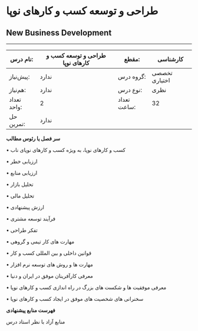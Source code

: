 # طراحی و توسعه کسب و کارهای نوپا
## New Business Development
_______________________________________________________________________________
| نام درس:    | طراحی و توسعه کسب و کارهای نوپا | مقطع:       | کارشناسی      |
| ----------- | ------------------------------- | ----------- | ------------- |
| پیش‌نیاز:   | ندارد                           | گروه درس:   | تخصصی اختیاری |
| هم‌نیاز:    | ندارد                           | نوع درس:    | نظری          |
| تعداد واحد: | 2                               | تعداد ساعت: | 32            |
| حل تمرین:   |  ندارد                          |             |               |

**سر فصل یا رئوس مطالب**

•	کسب و کارهای نوپا، به ویژه کسب و کارهای نوپای ناب

•	ارزیابی خطر 

•	ارزیابی منابع 

•	تحليل بازار 

•	تحليل مالی 

•	ارزش پيشنهادی

•	فرآیند توسعه مشتری 

•	تفکر طراحی

•	مهارت های کار تيمی و گروهی 

•	قوانين داخلی و بين المللی کسب و کار  

•	مهارت ها و روش های توسعه نرم افزار 

•	معرفی کارآفرینان موفق در ایران و دنيا 

•	معرفی موفقيت ها و شکست های بزرگ در راه اندازی کسب و کارهای نوپا 

•	سخنرانی های شخصيت های موفق در ایجاد کسب و کارهای نوپا

**فهرست منابع پیشنهادی**

منابع آزاد با نظر استاد درس
